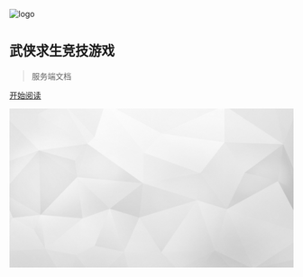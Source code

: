 ![logo](/images/jhqs_logo.png)

# <small>武侠求生竞技游戏</small>

> 服务端文档

[开始阅读](#江湖求生)

<!-- background image -->
![background](images/bg.jpg)